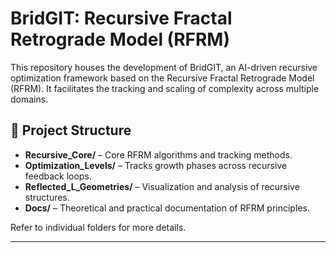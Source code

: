 # BridGIT: Recursive Fractal Retrograde Model (RFRM)

This repository houses the development of BridGIT, an AI-driven recursive optimization framework based on the Recursive Fractal Retrograde Model (RFRM). It facilitates the tracking and scaling of complexity across multiple domains.

## 📂 Project Structure

- **Recursive_Core/** – Core RFRM algorithms and tracking methods.
- **Optimization_Levels/** – Tracks growth phases across recursive feedback loops.
- **Reflected_L_Geometries/** – Visualization and analysis of recursive structures.
- **Docs/** – Theoretical and practical documentation of RFRM principles.

Refer to individual folders for more details.

---
